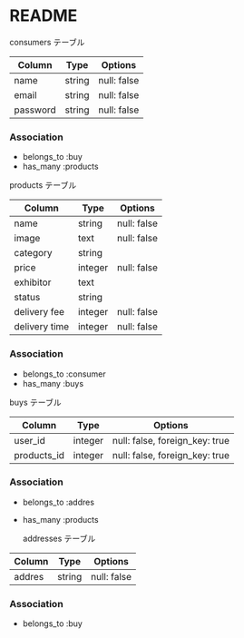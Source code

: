 # README

  consumers テーブル

| Column   | Type   | Options     |
| -------- | ------ | ----------- |
| name     | string | null: false |
| email    | string | null: false |
| password | string | null: false |

### Association

- belongs_to :buy 
- has_many :products

 products テーブル

| Column | Type   | Options     |
| ------ | ------ | ----------- |
| name   | string | null: false |
| image  | text   | null: false |
| category | string |           |
| price  | integer| null: false |
| exhibitor | text |            |
| status |  string |            |
| delivery fee | integer | null: false |
| delivery time | integer | null: false |

### Association

- belongs_to :consumer
- has_many :buys

 buys テーブル

 | Column   | Type       | Options                        |
 | ------   | ---------- | -------------------------------|
 | user_id | integer    | null: false,  foreign_key: true |
 | products_id | integer    | null: false,  foreign_key: true |
### Association

- belongs_to :addres
- has_many :products



  addresses テーブル

| Column  | Type       | Options                        |
| ------- | ---------- | ------------------------------ |
|  addres | string     | null:  false                   |
### Association

- belongs_to :buy
